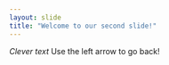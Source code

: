 ```yaml
---
layout: slide
title: "Welcome to our second slide!"
---
```

*Clever text*
Use the left arrow to go back!

